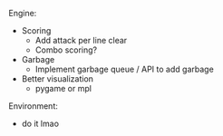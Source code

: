 Engine:
- Scoring
  + Add attack per line clear
  + Combo scoring?
- Garbage
  + Implement garbage queue / API to add garbage
- Better visualization
  + pygame or mpl

Environment:
- do it lmao
